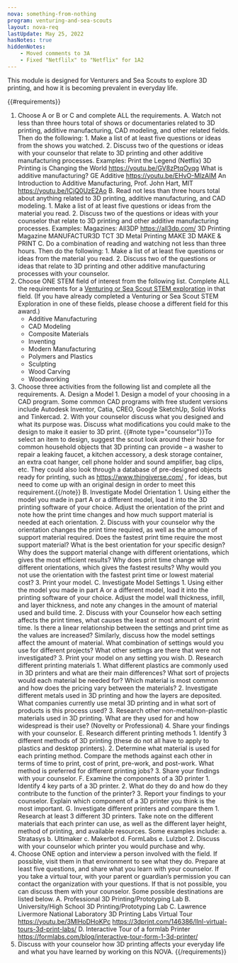 ```yaml
---
nova: something-from-nothing
program: venturing-and-sea-scouts
layout: nova-req
lastUpdate: May 25, 2022
hasNotes: true
hiddenNotes:
    - Moved comments to 3A
    - Fixed "Netflilx" to "Netflix" for 1A2
---
```


This module is designed for Venturers and Sea Scouts to explore 3D printing, and how it is becoming prevalent in everyday life.

{{#requirements}}
1. Choose A or B or C and complete ALL the requirements.
    A. Watch not less than three hours total of shows or documentaries related to 3D printing, additive manufacturing, CAD modeling, and other related fields. Then do the following:
        1. Make a list of at least five questions or ideas from the shows you watched.
        2. Discuss two of the questions or ideas with your counselor that relate to 3D printing and other additive manufacturing processes.
            Examples:
            Print the Legend (Netflix)
            3D Printing is Changing the World
            https://youtu.be/GV8zPtqOyqg
            What is additive manufacturing? GE Additive
            https://youtu.be/EHvO-MlzAIM
            An Introduction to Additive Manufacturing, Prof. John Hart, MIT
            https://youtu.be/ICjQ0UzE2Ao
    B. Read not less than three hours total about anything related to 3D printing, additive manufacturing, and CAD modeling.
        1. Make a list of at least five questions or ideas from the material you read.
        2. Discuss two of the questions or ideas with your counselor that relate to 3D printing and other additive manufacturing processes.
            Examples:
            Magazines:
            All3DP https://all3dp.com/
            3D Printing Magazine
            MANUFACTUR3D
            TCT
            3D Metal Printing
            MAKE
            3D MAKE & PRINT
    C. Do a combination of reading and watching not less than three hours. Then do the following:
        1. Make a list of at least five questions or ideas from the material you read.
        2. Discuss two of the questions or ideas that relate to 3D printing and other additive manufacturing processes with your counselor.
2. Choose ONE STEM field of interest from the following list. Complete ALL the requirements for a [Venturing or Sea Scout STEM exploration](../../explorations/) in that field. (If you have already completed a Venturing or Sea Scout STEM Exploration in one of these fields, please choose a different field for this award.)
    * Additive Manufacturing
    * CAD Modeling
    * Composite Materials
    * Inventing
    * Modern Manufacturing
    * Polymers and Plastics
    * Sculpting
    * Wood Carving
    * Woodworking
3. Choose three activities from the following list and complete all the requirements.
    A. Design a Model
        1. Design a model of your choosing in a CAD program. Some common CAD programs with free student versions include Autodesk Inventor, Catia, CREO, Google SketchUp, Solid Works and Tinkercad.
        2. With your counselor discuss what you designed and what its purpose was. Discuss what modifications you could make to the design to make it easier to 3D print.
        {{#note type="counselor"}}To select an item to design, suggest the scout look around their house for common household objects that 3D printing can provide – a washer to repair a leaking faucet, a kitchen accessory, a desk storage container, an extra coat hanger, cell phone holder and sound amplifier, bag clips, etc. They could also look through a database of pre-designed objects ready for printing, such as https://www.thingiverse.com/ , for ideas, but need to come up with an original design in order to meet this requirement.{{/note}}
    B. Investigate Model Orientation
        1. Using either the model you made in part A or a different model, load it into the 3D printing software of your choice. Adjust the orientation of the print and note how the print time changes and how much support material is needed at each orientation.
        2. Discuss with your counselor why the orientation changes the print time required, as well as the amount of support material required. Does the fastest print time require the most support material? What is the best orientation for your specific design? Why does the support material change with different orientations, which gives the most efficient results? Why does print time change with different orientations, which gives the fastest results? Why would you not use the orientation with the fastest print time or lowest material cost?
        3. Print your model.
    C. Investigate Model Settings
        1. Using either the model you made in part A or a different model, load it into the printing software of your choice. Adjust the model wall thickness, infill, and layer thickness, and note any changes in the amount of material used and build time.
        2. Discuss with your Counselor how each setting affects the print times, what causes the least or most amount of print time. Is there a linear relationship between the settings and print time as the values are increased? Similarly, discuss how the model settings affect the amount of material. What combination of settings would you use for different projects? What other settings are there that were not investigated?
        3. Print your model on any setting you wish.
    D. Research different printing materials
        1. What different plastics are commonly used in 3D printers and what are their main differences? What sort of projects would each material be needed for? Which material is most common and how does the pricing vary between the materials?
        2. Investigate different metals used in 3D printing and how the layers are deposited.  What companies currently use metal 3D printing and in what sort of products is this process used?
        3. Research other non-metal/non-plastic materials used in 3D printing. What are they used for and how widespread is their use? (Novelty or Professional)
        4. Share your findings with your counselor.
    E. Research different printing methods
        1. Identify 3 different methods of 3D printing (these do not all have to apply to plastics and desktop printers).
        2. Determine what material is used for each printing method. Compare the methods against each other in terms of time to print, cost of print, pre-work, and post-work.  What method is preferred for different printing jobs?
        3. Share your findings with your counselor.
    F. Examine the components of a 3D printer
        1. Identify 4 key parts of a 3D printer.
        2. What do they do and how do they contribute to the function of the printer?
        3. Report your findings to your counselor. Explain which component of a 3D printer you think is the most important.
    G. Investigate different printers and compare them
        1. Research at least 3 different 3D printers. Take note on the different materials that each printer can use, as well as the different layer height, method of printing, and available resources. Some examples include:
            a. Stratasys
            b. Ultimaker
            c. Makerbot
            d. FormLabs
            e. Lulzbot
        2. Discuss with your counselor which printer you would purchase and why.
4. Choose ONE option and interview a person involved with the field. If possible, visit them in that environment to see what they do. Prepare at least five questions, and share what you learn with your counselor. If you take a virtual tour, with your parent or guardian’s permission you can contact the organization with your questions. If that is not possible, you can discuss them with your counselor. Some possible destinations are listed below.
    A. Professional 3D Printing/Prototyping Lab
    B. University/High School 3D Printing/Prototyping Lab
    C. Lawrence Livermore National Laboratory 3D Printing Labs Virtual Tour
        https://youtu.be/3MlHoDHoKPc
        https://3dprint.com/146386/llnl-virtual-tours-3d-print-labs/
    D. Interactive Tour of a formlab Printer
        https://formlabs.com/blog/interactive-tour-form-1-3d-printer/
5. Discuss with your counselor how 3D printing affects your everyday life and what you have learned by working on this NOVA.
{{/requirements}}

